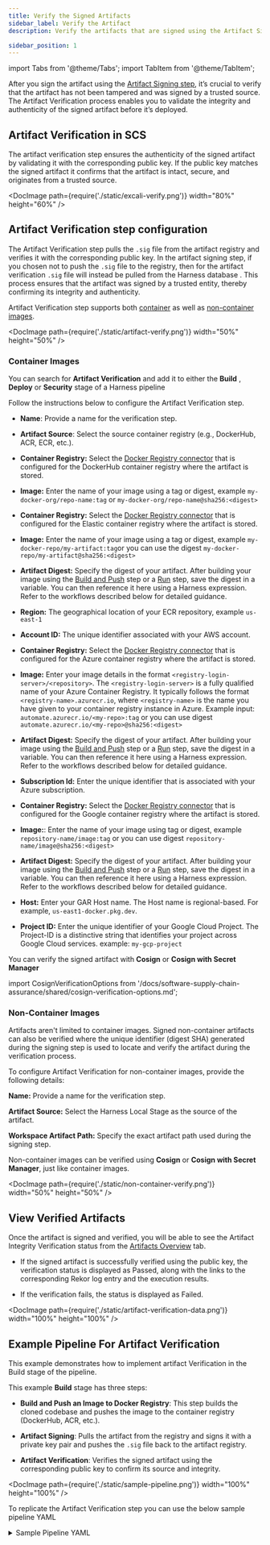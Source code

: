 ```yaml
---
title: Verify the Signed Artifacts
sidebar_label: Verify the Artifact
description: Verify the artifacts that are signed using the Artifact Signing step

sidebar_position: 1
---
```



import Tabs from '@theme/Tabs';
import TabItem from '@theme/TabItem';


After you sign the artifact using the [Artifact Signing step](/docs/software-supply-chain-assurance/artifact/sign-artifacts), it’s crucial to verify that the artifact has not been tampered and was signed by a trusted source. The Artifact Verification process enables you to validate the integrity and authenticity of the signed artifact before it’s deployed.

<!-- :::note 
Currently, this feature is behind the feature flag `SSCA_ARTIFACT_SIGNING`. Contact Harness Support to enable the feature.
::: -->

## Artifact Verification in SCS

The artifact verification step ensures the authenticity of the signed artifact by validating it with the corresponding public key. If the public key matches the signed artifact it confirms that the artifact is intact, secure, and originates from a trusted source.

<DocImage path={require('./static/excali-verify.png')} width="80%" height="60%" />

## Artifact Verification step configuration

The Artifact Verification step pulls the `.sig` file from the artifact registry and verifies it with the corresponding public key. In the artifact signing step, if you chosen not to push the `.sig` file to the registry, then for the artifact verification `.sig` file will instead be pulled from the Harness database . This process ensures that the artifact was signed by a trusted entity, thereby confirming its integrity and authenticity.

Artifact Verification step supports both [container](/docs/software-supply-chain-assurance/artifact/verify-signed-artifacts#container-images) as well as [non-container images](/docs/software-supply-chain-assurance/artifact/verify-signed-artifacts#non-container-images).

<DocImage path={require('./static/artifact-verify.png')} width="50%" height="50%" />

### Container Images

You can search for **Artifact Verification** and add it to either the **Build** , **Deploy** or **Security** stage of a Harness pipeline

Follow the instructions below to configure the Artifact Verification step.

* **Name**: Provide a name for the verification step.

* **Artifact Source**: Select the source container registry (e.g., DockerHub, ACR, ECR, etc.).


<Tabs>

  <TabItem value="dockerhub" label="DockerHub" default >

* **Container Registry:** Select the [Docker Registry connector](/docs/platform/connectors/cloud-providers/ref-cloud-providers/docker-registry-connector-settings-reference) that is configured for the DockerHub container registry where the artifact is stored.

* **Image:** Enter the name of your image using a tag or digest, example `my-docker-org/repo-name:tag` or `my-docker-org/repo-name@sha256:<digest>`

</TabItem>

<TabItem value="ecr" label="ECR" default>

* **Container Registry:** Select the [Docker Registry connector](/docs/platform/connectors/cloud-providers/ref-cloud-providers/docker-registry-connector-settings-reference) that is configured for the Elastic container registry where the artifact is stored.

* **Image:** Enter the name of your image using a tag or digest, example `my-docker-repo/my-artifact:tag`or you can use the digest `my-docker-repo/my-artifact@sha256:<digest>`

* **Artifact Digest:** Specify the digest of your artifact. After building your image using the [Build and Push](#slsa-generation-step-configuration-with-build-and-push-step) step or a [Run](#slsa-generation-step-configuration-with-run-step) step, save the digest in a variable. You can then reference it here using a Harness expression. Refer to the workflows described below for detailed guidance.

* **Region:** The geographical location of your ECR repository, example `us-east-1`

* **Account ID:** The unique identifier associated with your AWS account.


</TabItem>

<TabItem value="acr" label="ACR" default>

* **Container Registry:** Select the [Docker Registry connector](/docs/platform/connectors/cloud-providers/ref-cloud-providers/docker-registry-connector-settings-reference) that is configured for the Azure container registry where the artifact is stored.

* **Image:** Enter your image details in the format `<registry-login-server>/<repository>`. The `<registry-login-server>` is a fully qualified name of your Azure Container Registry. It typically follows the format `<registry-name>.azurecr.io`, where   `<registry-name>` is the name you have given to your container registry instance in Azure. Example input: `automate.azurecr.io/<my-repo>:tag` or you can use digest `automate.azurecr.io/<my-repo>@sha256:<digest>`

* **Artifact Digest:** Specify the digest of your artifact. After building your image using the [Build and Push](#slsa-generation-step-configuration-with-build-and-push-step) step or a [Run](#slsa-generation-step-configuration-with-run-step) step, save the digest in a variable. You can then reference it here using a Harness expression. Refer to the workflows described below for detailed guidance.

* **Subscription Id:** Enter the unique identifier that is associated with your Azure subscription. 

</TabItem>

<TabItem value="gar" label="GAR" default>

* **Container Registry:** Select the [Docker Registry connector](/docs/platform/connectors/cloud-providers/ref-cloud-providers/docker-registry-connector-settings-reference) that is configured for the Google container registry where the artifact is stored.

* **Image:**: Enter the name of your image using tag or digest, example `repository-name/image:tag` or you can use digest `repository-name/image@sha256:<digest>`

* **Artifact Digest:** Specify the digest of your artifact. After building your image using the [Build and Push](#slsa-generation-step-configuration-with-build-and-push-step) step or a [Run](#slsa-generation-step-configuration-with-run-step) step, save the digest in a variable. You can then reference it here using a Harness expression. Refer to the workflows described below for detailed guidance.

* **Host:** Enter your GAR Host name. The Host name is regional-based. For example, `us-east1-docker.pkg.dev`.

* **Project ID:** Enter the unique identifier of your Google Cloud Project. The Project-ID is a distinctive string that identifies your project across Google Cloud services. example: `my-gcp-project`

</TabItem>


</Tabs>

You can verify the signed artifact with **Cosign** or **Cosign with Secret Manager**

import CosignVerificationOptions from '/docs/software-supply-chain-assurance/shared/cosign-verification-options.md';

<CosignVerificationOptions />


### Non-Container Images

Artifacts aren't limited to container images. Signed non-container artifacts can also be verified where the unique identifier (digest SHA) generated during the signing step is used to locate and verify the artifact during the verification process.

To configure Artifact Verification for non-container images, provide the following details:

**Name:** Provide a name for the verification step.

**Artifact Source:** Select the Harness Local Stage as the source of the artifact.

**Workspace Artifact Path:** Specify the exact artifact path used during the signing step.

Non-container images can be verified using **Cosign** or **Cosign with Secret Manager**, just like container images.

<DocImage path={require('./static/non-container-verify.png')} width="50%" height="50%" />


## View Verified Artifacts

Once the artifact is signed and verified, you will be able to see the Artifact Integrity Verification status from the [Artifacts Overview](/docs/software-supply-chain-assurance/artifact-view#artifact-overview) tab.


* If the signed artifact is successfully verified using the public key, the verification status is displayed as Passed, along with the links to the corresponding Rekor log entry and the execution results.

* If the verification fails, the status is displayed as Failed.

<DocImage path={require('./static/artifact-verification-data.png')} width="100%" height="100%" />



## Example Pipeline For Artifact Verification

This example demonstrates how to implement artifact Verification in the Build stage of the pipeline.


This example **Build** stage has three steps:

- **Build and Push an Image to Docker Registry**: This step builds the cloned codebase and pushes the image to the container registry (DockerHub, ACR, etc.).


- **Artifact Signing**: Pulls the artifact from the registry and signs it with a private key pair and pushes the `.sig` file back to the artifact registry.


- **Artifact Verification**: Verifies the signed artifact using the corresponding public key to confirm its source and integrity.


<DocImage path={require('./static/sample-pipeline.png')} width="100%" height="100%" />


To replicate the Artifact Verification step you can use the below sample pipeline YAML

<details>

<summary>
Sample Pipeline YAML
</summary>

```
pipeline:
  name: ArtifactVerification
  identifier: ArtifactVerification
  tags: {}
  projectIdentifier: Harness
  orgIdentifier: default
  properties:
    ci:
      codebase:
        connectorRef: Harnessgithub
        build: <+input>
  stages:
    - stage:
        name: Build
        identifier: Build
        description: ""
        type: CI
        spec:
          cloneCodebase: true
          caching:
            enabled: true
          buildIntelligence:
            enabled: true
          execution:
            steps:
              - step:
                  type: BuildAndPushDockerRegistry
                  name: BuildAndPushDockerRegistry_1
                  identifier: BuildAndPushDockerRegistry_1
                  spec:
                    connectorRef: lavakushDockerhub
                    repo: lavakush07/easy-buggy-app
                    tags:
                      - v5
                    caching: true
              - step:
                  type: SscaArtifactSigning
                  name: Artifact Signing_1
                  identifier: ArtifactSigning_1
                  spec:
                    source:
                      type: docker
                      spec:
                        connector: lavakushDockerhub
                        image: lavakush07/easy-buggy-app:v5
                    signing:
                      type: cosign
                      spec:
                        private_key: account.Cosign_Private_Key
                        password: account.Cosign_Password
                    uploadSignature:
                      upload: true
              - step:
                  type: SscaArtifactVerification
                  name: Artifact Verification_1
                  identifier: ArtifactVerification_1
                  spec:
                    source:
                      type: docker
                      spec:
                        connector: lavakushDockerhub
                        image: lavakush07/easy-buggy-app:v5
                    verifySign:
                      type: cosign
                      spec:
                        public_key: account.Cosign_Public_Key
          infrastructure:
            type: KubernetesDirect
            spec:
              connectorRef: account.harness_kubernetes_connector
              namespace: artifactverification
              automountServiceAccountToken: true
              nodeSelector: {}
              os: Linux
        variables:
          - name: LOG_LEVEL
            type: String
            description: ""
            required: false
            value: TRACE



```
</details>